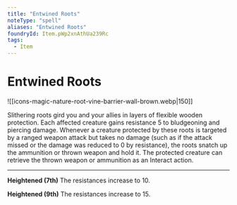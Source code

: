 ```yaml
---
title: "Entwined Roots"
noteType: "spell"
aliases: "Entwined Roots"
foundryId: Item.pWp2xnAthUa239Rc
tags:
  - Item
---
```


# Entwined Roots
![[icons-magic-nature-root-vine-barrier-wall-brown.webp|150]]

Slithering roots gird you and your allies in layers of flexible wooden protection. Each affected creature gains resistance 5 to bludgeoning and piercing damage. Whenever a creature protected by these roots is targeted by a ranged weapon attack but takes no damage (such as if the attack missed or the damage was reduced to 0 by resistance), the roots snatch up the ammunition or thrown weapon and hold it. The protected creature can retrieve the thrown weapon or ammunition as an Interact action.

* * *

**Heightened (7th)** The resistances increase to 10.

**Heightened (9th)** The resistances increase to 15.
